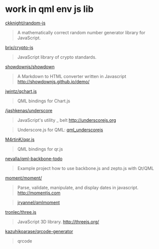 # work in qml env js lib

[ckknight/random-js](https://github.com/ckknight/random-js)

> A mathematically correct random number generator library for JavaScript.

[brix/crypto-js](https://github.com/brix/crypto-js)

> JavaScript library of crypto standards.

[showdownjs/showdown](https://github.com/showdownjs/showdown)

> A Markdown to HTML converter written in Javascript http://showdownjs.github.io/demo/

[jwintz/qchart.js](https://github.com/jwintz/qchart.js)

> QML bindings for Chart.js

[/jashkenas/underscore](https://github.com/jashkenas/underscore)

> JavaScript's utility _ belt http://underscorejs.org

> Underscore.js for QML: [qml_underscorejs](https://github.com/diro/qml_underscorejs)

[M4rtinK/qqr.js](https://github.com/M4rtinK/qqr.js)

> QML bindings for qr.js

[nevalla/qml-backbone-todo](https://github.com/nevalla/qml-backbone-todo)

> Example project how to use backbone.js and zepto.js with Qt/QML

[moment/moment/](https://github.com/moment/moment/)

> Parse, validate, manipulate, and display dates in javascript. http://momentjs.com

> [jryannel/qmlmoment](https://github.com/jryannel/qmlmoment)

[tronlec/three.js](https://github.com/tronlec/three.js)

> JavaScript 3D library. http://threejs.org/

[kazuhikoarase/qrcode-generator](https://github.com/kazuhikoarase/qrcode-generator)

> qrcode